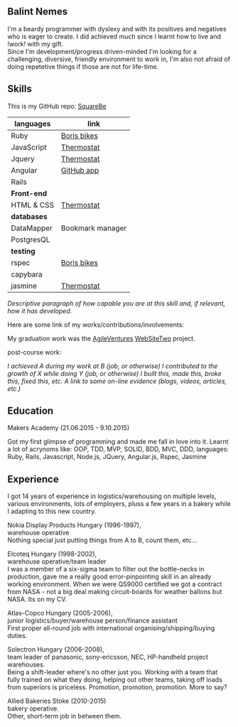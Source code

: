 Balint Nemes
---

I'm a beardy programmer with dyslexy and with its positives and negatives who is eager to create. I did achieved much since I learnt how to live and !work! with my gift.<br/> Since I'm development/progress driven-minded I'm looking for a challenging, diversive, friendly environment to work in, I'm also not afraid of doing repetetive things if those are not for life-time.

Skills
---

This is my GitHub repo: [SquareBe](https://github.com/squarebe)

languages | link
--- | ---
Ruby | [Boris bikes](https://github.com/squarebe/boris-bikes-weekend)
JavaScript | [Thermostat](https://github.com/squarebe/Thermostat2)
Jquery | [Thermostat](https://github.com/squarebe/Thermostat2)
Angular | [GitHub app](https://github.com/squarebe/GitUserApp2)
Rails | 
**Front-end** | 
HTML & CSS | [Thermostat](https://github.com/squarebe/Thermostat2)
**databases** | 
DataMapper | Bookmark manager
PostgresQL | 
**testing** | 
rspec | [Boris bikes](https://github.com/squarebe/boris-bikes-weekend)
capybara | 
jasmine | [Thermostat](https://github.com/squarebe/Thermostat2)

_Descriptive paragraph of how capable you are at this skill and, if relevant, how it has developed._

Here are some link of my works/contributions/involvements:

My graduation work was the [AgileVentures](http://www.agileventures.org/) [WebSiteTwo](https://evening-oasis-1495.herokuapp.com/) project.

post-course work:

_I achieved A during my work at B (job, or otherwise)_
_I contributed to the growth of X while doing Y (job, or otherwise)_
_I built this, made this, broke this, fixed this, etc._
_A link to some on-line evidence (blogs, videos, articles, etc.)_

Education
---

Makers Academy (21.06.2015 - 9.10.2015)

Got my first glimpse of programming and made me fall in love into it. Learnt a lot of acrynoms like: OOP, TDD, MVP, SOLID, BDD, MVC, DDD, languages: Ruby, Rails, Javascript, Node.js, JQuery, Angular.js, Rspec, Jasmine

Experience
---

I got 14 years of experience in logistics/warehousing on multiple levels, various environments, lots of employers, pluss a few years in a bakery while I adapting to this new country.

Nokia Display Products Hungary (1996-1997),<br/>warehouse operative<br/>Nothing special just putting things from A to B, count them, etc...

Elcoteq Hungary (1998-2002),<br/>warehouse operative/team leader<br/>I was a member of a six-sigma team to filter out the bottle-necks in production, gave me a really good error-pinpointing skill in an already working environment. When we were QS9000 certified we got a contract from NASA - not a big deal making circuit-boards for weather ballons but NASA. Its on my CV.

Atlas-Copco Hungary (2005-2006),<br/>junior logistics/buyer/warehouse person/finance assistant<br/>First proper all-round job with international organising/shipping/buying duties.

Solectron Hungary (2006-2008),<br/>team leader of panasonic, sony-ericsson, NEC, HP-handheld project warehouses.<br/>Being a shift-leader where's no other just you. Working with a team that fully trained on what they doing, helping out other teams, taking off loads from superiors is priceless. Promotion, promotion, promotion. More to say?

Allied Bakeries Stoke (2010-2015)<br/>bakery operative.<br/>Other, short-term job in between them.
